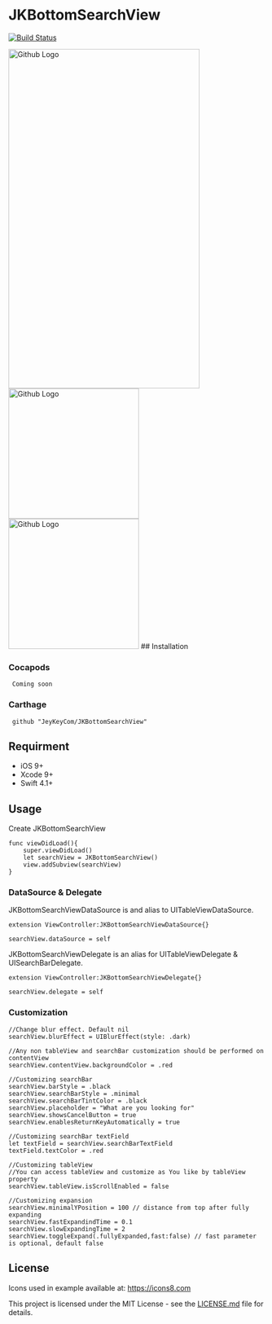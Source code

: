 # JKBottomSearchView
[![Build Status](https://travis-ci.org/JaroVoltix/JKBottomSearchView.svg?branch=master)](https://travis-ci.org/JaroVoltix/JKBottomSearchView)

<img src="https://github.com/JaroVoltix/JKBottomSearchView/blob/master/assets/example.gif" width="375" height="667" title="Github Logo">
<img src="https://assets-cdn.github.com/images/modules/logos_page/GitHub-Mark.png" width="256" height="256" title="Github Logo">
<img src="https://assets-cdn.github.com/images/modules/logos_page/GitHub-Mark.png" width="256" height="256" title="Github Logo">
<!---->
<!--![Alt Text](https://github.com/JaroVoltix/JKBottomSearchView/blob/master/assets/example.gif)-->
<!--![alt text](https://github.com/JaroVoltix/JKBottomSearchView/blob/master/assets/FullyCollapsed.png)-->
<!--![alt text](https://github.com/JaroVoltix/JKBottomSearchView/blob/master/assets/FullyExpanded.png)-->
<!--![alt text](https://github.com/JaroVoltix/JKBottomSearchView/blob/master/assets/FullyExpandedAndFilled.png)-->
<!--![alt text](https://github.com/JaroVoltix/JKBottomSearchView/blob/master/assets/MiddleExpanded.png)-->
## Installation

### Cocapods
``` Coming soon```

### Carthage 
``` github "JeyKeyCom/JKBottomSearchView"```

## Requirment
 - iOS 9+
 - Xcode 9+
 - Swift 4.1+
 
## Usage
Create JKBottomSearchView 
```
func viewDidLoad(){
    super.viewDidLoad()
    let searchView = JKBottomSearchView()
    view.addSubview(searchView)
}
```
### DataSource & Delegate
JKBottomSearchViewDataSource is and alias to UITableViewDataSource. 

```
extension ViewController:JKBottomSearchViewDataSource{}
```
```
searchView.dataSource = self
```

JKBottomSearchViewDelegate is an alias for UITableViewDelegate & UISearchBarDelegate.

```
extension ViewController:JKBottomSearchViewDelegate{}
```
```
searchView.delegate = self
```

### Customization
```
//Change blur effect. Default nil
searchView.blurEffect = UIBlurEffect(style: .dark)

//Any non tableView and searchBar customization should be performed on contentView
searchView.contentView.backgroundColor = .red

//Customizing searchBar
searchView.barStyle = .black 
searchView.searchBarStyle = .minimal 
searchView.searchBarTintColor = .black
searchView.placeholder = "What are you looking for"
searchView.showsCancelButton = true
searchView.enablesReturnKeyAutomatically = true

//Customizing searchBar textField
let textField = searchView.searchBarTextField
textField.textColor = .red

//Customizing tableView
//You can access tableView and customize as You like by tableView property
searchView.tableView.isScrollEnabled = false

//Customizing expansion 
searchView.minimalYPosition = 100 // distance from top after fully expanding 
searchView.fastExpandindTime = 0.1
searchView.slowExpandingTime = 2
searchView.toggleExpand(.fullyExpanded,fast:false) // fast parameter is optional, default false
```

## License
Icons used in example available at: https://icons8.com

This project is licensed under the MIT License - see the [LICENSE.md](LICENSE.md) file for details.
